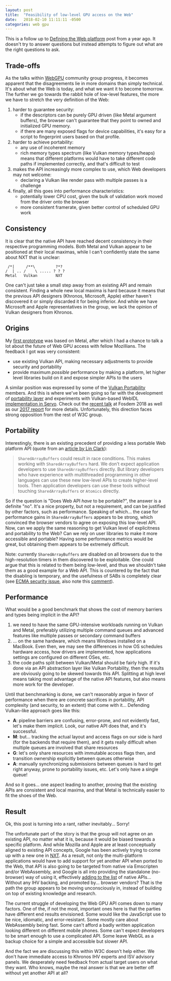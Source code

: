 ```yaml
---
layout: post
title:  "Feasibility of low-level GPU access on the Web"
date:   2018-02-10 11:11:11 -0500
categories: web gpu
---
```


This is a follow up to [Defining the Web platform](http://kvark.github.io/web/3d/api/mozilla/2017/03/21/web-platform.html) post from a year ago. It doesn't try to answer questions but instead attempts to figure out what are the right questions to ask.

## Trade-offs

As the talks within [WebGPU](https://www.w3.org/community/gpu/) community group progress, it becomes apparent that the disagreements lie in more domains than simply technical. It's about what the Web is today, and what we want it to become tomorrow. The further we go towards the rabbit hole of low-level features, the more we have to stretch the very definition of the Web:

  1. harder to guarantee security:
      - if the descriptors can be purely GPU driven (like Metal argument buffers), the browser can't guarantee that they point to owned and initialized GPU memory.
      - if there are many exposed flags for device capabilities, it's easy for a script to fingerprint users based on that profile.
  2. harder to achieve portability:
      - any use of incoherent memory
      - rich memory types spectrum (like Vulkan memory types/heaps) means that different platforms would have to take different code paths if implemented correctly, and that's difficult to test
  3. makes the API increasingly more complex to use, which Web developers may not welcome:
      - declaring a Vulkan like render pass with multiple passes is a challenge
  4. finally, all this goes into performance characteristics:
      - potentially lower CPU cost, given the bulk of validation work moved from the driver onto the browser
      - more consistent framerate, given better control of scheduled GPU work

## Consistency

It is clear that the native API have reached decent consistency in their respective programming models. Both Metal and Vulkan appear to be positioned at their local maximas, while I can't confidently state the same about NXT that is unclear:

```
 /*|     /**\         ?*?
/  | .. /    \ ..... ? ? ?
Metal   Vulkan        NXT
```

One can't just take a small step away from an existing API and remain consistent. Finding a whole new local maxima is hard because it means that the previous API designers (Khronos, Microsoft, Apple) either haven't discovered it or simply discarded it for being inferior. And while we have Microsoft and Apple representatives in the group, we lack the opinion of Vulkan designers from Khronos.

## Origins

My [first prototype](http://kvark.github.io/3d/api/2016/12/16/webmetal.html) was based on Metal, after which I had a chance to talk a lot about the future of Web GPU access with fellow Mozillians. The feedback I got was very consistent:
  - use existing Vulkan API, making necessary adjustments to provide security and portability
  - provide maximum *possible* performance by making a platform, let higher level libraries build on it and expose simpler APIs to the users

A similar position was expressed by some of the [Vulkan Portability](https://www.khronos.org/blog/khronos-announces-the-vulkan-portability-initiative) members. And this is where we've been going so far with the development of [portability layer](https://github.com/gfx-rs/portability) and experiments with Vulkan-based WebIDL [implementation in Servo](https://github.com/kvark/webgpu-servo). Check out the [recent talk](https://www.youtube.com/watch?v=ApPJqWD9cDk) at Fosdem 2018 as well as our [2017 report](http://gfx-rs.github.io/2017/12/30/this-year.html) for more details. Unfortunately, this direction faces strong opposition from the rest of W3C group.

## Portability

Interestingly, there is an existing precedent of providing a less portable Web platform API (quote from an [article by Lin Clark](https://hacks.mozilla.org/2017/06/avoiding-race-conditions-in-sharedarraybuffers-with-atomics/)):
> `SharedArrayBuffers` could result in race conditions. This makes working with `SharedArrayBuffers` hard. We don’t expect application developers to use `SharedArrayBuffers` directly.
> But library developers who have experience with multithreaded programming in other languages can use these new low-level APIs to create higher-level tools. Then application developers can use these tools without touching `SharedArrayBuffers` or `Atomics` directly.

So if the question is "Does Web API *have* to be portable?", the answer is a definite "no". It's a nice property, but not a requirement, and can be justified by other factors, such as performance. Speaking of which... the case for performance gains in `SharedArrayBuffers` appears to be strong, which convinced the browser vendors to agree on exposing this low-level API. Now, can we apply the same reasoning to get Vulkan level of explicitness and portability to the Web? Can we rely on user libraries to make it more accessible and portable? Having some performance metrics would be great, but obtaining them appears to be extremely difficult.

Note: currently `SharedArrayBuffers` are disabled on all browsers due to the high-resolution timers in them discovered to be exploitable. One could argue that this is related to them being low-level, and thus we shouldn't take them as a good example for a Web API. This is countered by the fact that the disabling is temporary, and the usefulness of SABs is completely clear (see [ECMA security issue](https://github.com/tc39/security/issues/3), also note this [comment](https://github.com/tc39/security/issues/3#issuecomment-364214608)).

## Performance

What would be a good benchmark that shows the cost of memory barriers and types being implicit in the API?

  1. we need to have the same GPU-intensive workloads running on Vulkan and Metal, preferably utilizing multiple command queues and advanced features like multiple passes or secondary command buffers
  2. ... on the same hardware, which means Windows installed on a MacBook. Even then, we may see the differences in how OS schedules hardware access, how drivers are implemented, how applications settings are configured on different OSes, etc.
  3. the code paths split between Vulkan/Metal should be fairly high. If it's done via an API abstraction layer like Vulkan Portability, then the results are obviously going to be skewed towards this API. Splitting at high level means taking most advantage of the native API features, but also means more work for the developer.

Until that benchmarking is done, we can't reasonably argue in favor of performance when there are concrete sacrifices in portability, API complexity (and security, to an extent) that come with it... Defending Vulkan-like approach goes like this:

  - **A**: pipeline barriers are confusing, error-prone, and not evidently fast, let's make them implicit. Look, our native API does that, and it's successful.
  - **M**: but... tracking the actual layout and access flags on our side is hard (for the backends that require them), and it gets really difficult when multiple queues are involved that share resources
  - **G**: let's only share resources with immutable access flags then, and transition ownership explicitly between queues otherwise
  - **A**: manually synchronizing submissions between queues is hard to get right anyway, prone to portability issues, etc. Let's only have a single queue!

And so it goes... one aspect leading to another, proving that the existing APIs are consistent and local maxima, and that Metal is technically easier to fit the shoes of the Web.

## Result

Ok, this post is turning into a rant, rather inevitably... Sorry!

The unfortunate part of the story is that the group will not agree on an existing API, no matter what it is, because it would be biased towards a specific platform. And while Mozilla and Apple are at least conceptually aligned to existing API concepts, Google has been actively trying to come up with a new one in [NXT](https://github.com/google/nxt-standalone). As a result, not only the multi-platform applications would have to add support for yet another API when ported to the Web, that API is also going to be targeted from native via Emscripten and/or WebAssembly, and Google is all into providing the standalone (no-browser) way of using it, effectively [adding to the list](https://xkcd.com/927/) of native APIs... Without any IHV backing, and promoted by... browser vendors? That is the path the group appears to be moving unconsciously in, instead of building on top of existing knowledge and research.

The current struggle of developing the Web GPU API comes down to many factors. One of the, if not the most, important ones here is that the parties have different end results envisioned. Some would like the JavaScript use to be nice, idiomatic, and error-resistant. Some mostly care about WebAssembly being fast. Some can't afford a badly written application looking different on different mobile phones. Some can't expect developers to be smart enough to use a complicated API. Some leave WebGL as a backup choice for a simple and accessible but slower API.

And the fact we are discussing this within W3C doesn't help either. We don't have immediate access to Khronos IHV experts and ISV advisory panels. We desperately need feedback from actual target users on what they want. Who knows, maybe the real answer is that we are better off without yet another API at all?
